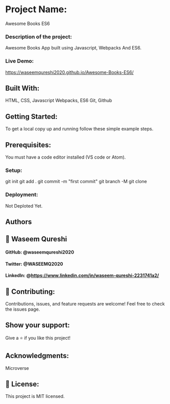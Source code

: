 # Project Name:
Awesome Books ES6

### Description of the project:
Awesome Books App built using Javascript, Webpacks And ES6.

### Live Demo:
https://waseemqureshi2020.github.io/Awesome-Books-ES6/

## Built With:

HTML,
CSS,
Javascript
Webpacks,
ES6
Git,
Github

## Getting Started:

To get a local copy up and running follow these simple example steps.

## Prerequisites:

You must have a code editor installed (VS code or Atom).

### Setup:

git init
git add .
git commit -m "first commit"
git branch -M
git clone

### Deployment:

Not Deploted Yet.

## Authors
## 👤 Waseem Qureshi

#### GitHub: @waseemqureshi2020
#### Twitter: @WASEEMQ2020
#### LinkedIn: @https://www.linkedin.com/in/waseem-qureshi-2231741a2/

## 🤝 Contributing:

Contributions, issues, and feature requests are welcome! Feel free to check the issues page.

## Show your support:

Give a ⭐️ if you like this project!

## Acknowledgments:

Microverse

## 📝 License:
This project is MIT licensed.

